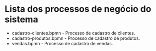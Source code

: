 # Lista dos processos de negócio do sistema

* cadastro-clientes.bpmn - Processo de cadastro de clientes.
* cadastro-produtos.bpmn - Processo de cadastro de produtos.
* vendas.bpmn - Processo de cadastro de vendas.
